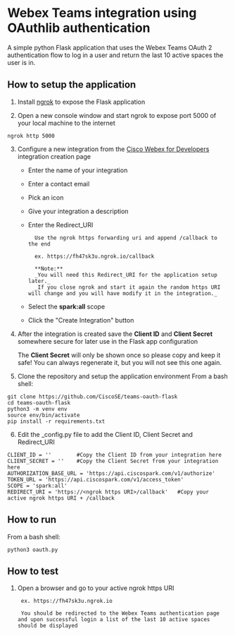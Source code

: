 # Webex Teams integration using OAuthlib authentication
A simple python Flask application that uses the Webex Teams OAuth 2 authentication flow to log in a user and return the last 10 active spaces the user is in.

## How to setup the application
1. Install [ngrok](https://ngrok.com/) to expose the Flask application

2. Open a new console window and start ngrok to expose port 5000 of your local machine to the internet

```
ngrok http 5000
```

3. Configure a new integration from the [Cisco Webex for Developers](https://developer.webex.com/add-integration.html) integration creation page
	* Enter the name of your integration
	* Enter a contact email
	* Pick an icon
	* Give your integration a description
	* Enter the Redirect_URI
	
			Use the ngrok https forwarding uri and append /callback to the end

			ex. https://fh47sk3u.ngrok.io/callback

			**Note:**
			_You will need this Redirect_URI for the application setup later._
			_If you close ngrok and start it again the random https URI will change and you will have modify it in the integration._

	* Select the **spark:all** scope
	* Click the "Create Integration" button

4. After the integration is created save the **Client ID** and **Client Secret** somewhere secure for later use in the Flask app configuration
	
	The **Client Secret** will only be shown once so please copy and keep it safe! You can always regenerate it, but you will not 	see this one again.

5. Clone the repository and setup the application environment
	From a bash shell:

```
git clone https://github.com/CiscoSE/teams-oauth-flask
cd teams-oauth-flask
python3 -m venv env
source env/bin/activate
pip install -r requirements.txt 
```

6. Edit the _config.py file to add the Client ID, Client Secret and Redirect_URI

```
CLIENT_ID = ''        #Copy the Client ID from your integration here
CLIENT_SECRET = ''    #Copy the Client Secret from your integration here
AUTHORIZATION_BASE_URL = 'https://api.ciscospark.com/v1/authorize'
TOKEN_URL = 'https://api.ciscospark.com/v1/access_token'
SCOPE = 'spark:all'
REDIRECT_URI = 'https://<ngrok https URI>/callback'   #Copy your active ngrok https URI + /callback
```

## How to run
From a bash shell:

```
python3 oauth.py
```

## How to test
1. Open a browser and go to your active ngrok https URI
	
		ex. https://fh47sk3u.ngrok.io
	
		You should be redirected to the Webex Teams authentication page and upon successful login a list of the last 10 active spaces should be displayed